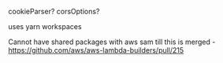 cookieParser?
corsOptions?

uses yarn workspaces

Cannot have shared packages with aws sam till this is merged - https://github.com/aws/aws-lambda-builders/pull/215
